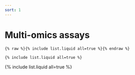 ```yaml
---
sort: 1
---
```


# Multi-omics assays

```
{% raw %}{% include list.liquid all=true %}{% endraw %}

{% include list.liquid all=true %}
```

{% include list.liquid all=true %}
